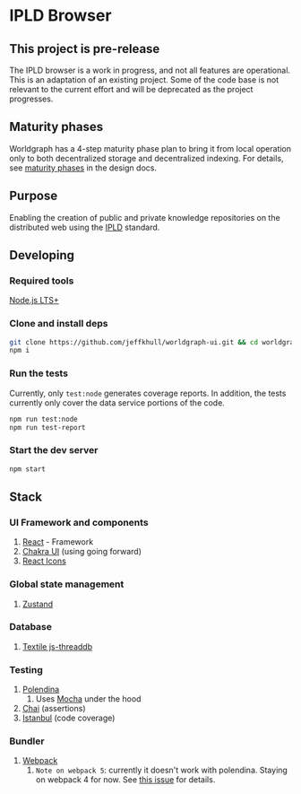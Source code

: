 # IPLD Browser

## This project is pre-release

The IPLD browser is a work in progress, and not all features are operational. This is an adaptation of an existing project. Some of the code base is not relevant to the current effort and will be deprecated as the project progresses.

## Maturity phases

Worldgraph has a 4-step maturity phase plan to bring it from local operation only to both decentralized storage and decentralized indexing. For details, see [maturity phases](https://github.com/WorldGraph/worldgraph-design/blob/main/maturity-phases/README.md) in the design docs.

## Purpose

Enabling the creation of public and private knowledge repositories on the distributed web using the [IPLD](https://docs.ipld.io/) standard.

## Developing

### Required tools

[Node.js LTS+](https://nodejs.org/en/)

### Clone and install deps

```sh
git clone https://github.com/jeffkhull/worldgraph-ui.git && cd worldgraph-ui
npm i
```

### Run the tests

Currently, only `test:node` generates coverage reports. In addition, the tests currently only cover the data service portions of the code.

```sh
npm run test:node
npm run test-report
```

### Start the dev server

```sh
npm start
```

## Stack

### UI Framework and components

1. [React](https://reactjs.org/) - Framework
1. [Chakra UI](https://chakra-ui.com/) (using going forward)
1. [React Icons](https://react-icons.github.io/react-icons/)

### Global state management

1. [Zustand](https://github.com/pmndrs/zustand)

### Database

1. [Textile js-threaddb](https://github.com/textileio/js-threaddb)

### Testing

1. [Polendina](https://github.com/rvagg/polendina)
   1. Uses [Mocha](https://github.com/mochajs/mocha) under the hood
2. [Chai](https://github.com/chaijs/chai) (assertions)
3. [Istanbul](https://github.com/gotwarlost/istanbul) (code coverage)

### Bundler

1. [Webpack](https://webpack.js.org/)
   1. `Note on webpack 5`: currently it doesn't work with polendina. Staying on webpack 4 for now. See [this issue](https://github.com/rvagg/polendina/issues/15) for details.
